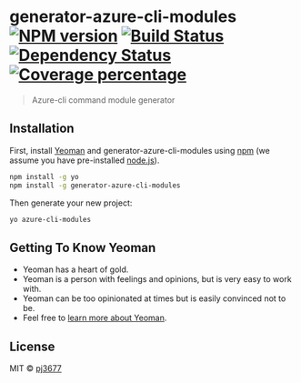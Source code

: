 # generator-azure-cli-modules [![NPM version][npm-image]][npm-url] [![Build Status][travis-image]][travis-url] [![Dependency Status][daviddm-image]][daviddm-url] [![Coverage percentage][coveralls-image]][coveralls-url]
> Azure-cli command module generator

## Installation

First, install [Yeoman](http://yeoman.io) and generator-azure-cli-modules using [npm](https://www.npmjs.com/) (we assume you have pre-installed [node.js](https://nodejs.org/)).

```bash
npm install -g yo
npm install -g generator-azure-cli-modules
```

Then generate your new project:

```bash
yo azure-cli-modules
```

## Getting To Know Yeoman

 * Yeoman has a heart of gold.
 * Yeoman is a person with feelings and opinions, but is very easy to work with.
 * Yeoman can be too opinionated at times but is easily convinced not to be.
 * Feel free to [learn more about Yeoman](http://yeoman.io/).

## License

MIT © [pj3677]()


[npm-image]: https://badge.fury.io/js/generator-azure-cli-modules.svg
[npm-url]: https://npmjs.org/package/generator-azure-cli-modules
[travis-image]: https://travis-ci.org/pj3677/generator-azure-cli-modules.svg?branch=master
[travis-url]: https://travis-ci.org/pj3677/generator-azure-cli-modules
[daviddm-image]: https://david-dm.org/pj3677/generator-azure-cli-modules.svg?theme=shields.io
[daviddm-url]: https://david-dm.org/pj3677/generator-azure-cli-modules
[coveralls-image]: https://coveralls.io/repos/pj3677/generator-azure-cli-modules/badge.svg
[coveralls-url]: https://coveralls.io/r/pj3677/generator-azure-cli-modules
